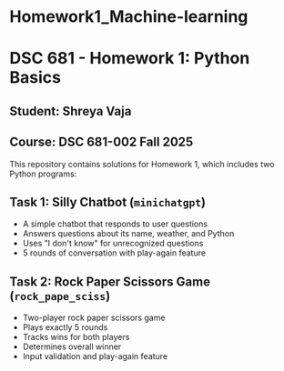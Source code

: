 # Homework1_Machine-learning
# DSC 681 - Homework 1: Python Basics
## Student: Shreya Vaja
## Course: DSC 681-002 Fall 2025
This repository contains solutions for Homework 1, which includes two Python programs:
## Task 1: Silly Chatbot (`minichatgpt`)
- A simple chatbot that responds to user questions
- Answers questions about its name, weather, and Python
- Uses "I don't know" for unrecognized questions
- 5 rounds of conversation with play-again feature
## Task 2: Rock Paper Scissors Game (`rock_pape_sciss`)
- Two-player rock paper scissors game
- Plays exactly 5 rounds
- Tracks wins for both players
- Determines overall winner
- Input validation and play-again feature

